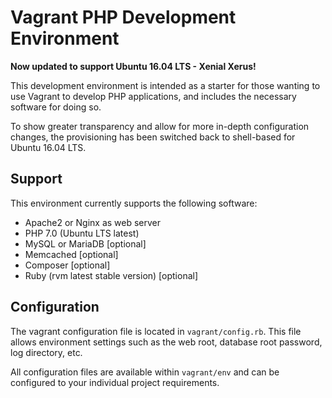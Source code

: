 # Vagrant PHP Development Environment

**Now updated to support Ubuntu 16.04 LTS - Xenial Xerus!**

This development environment is intended as a starter for those wanting to use
Vagrant to develop PHP applications, and includes the necessary software for
doing so.

To show greater transparency and allow for more in-depth configuration changes,
the provisioning has been switched back to shell-based for Ubuntu 16.04 LTS.

## Support

This environment currently supports the following software:
* Apache2 or Nginx as web server
* PHP 7.0 (Ubuntu LTS latest)
* MySQL or MariaDB [optional]
* Memcached [optional]
* Composer [optional]
* Ruby (rvm latest stable version) [optional]

## Configuration

The vagrant configuration file is located in ```vagrant/config.rb```. This file allows
environment settings such as the web root, database root password, log directory,
etc.

All configuration files are available within ```vagrant/env``` and can be configured
to your individual project requirements.
